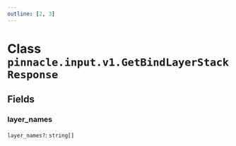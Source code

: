 ```yaml
---
outline: [2, 3]
---
```


# Class `pinnacle.input.v1.GetBindLayerStackResponse`




## Fields

### layer_names <Badge type="danger" text="nullable" />

`layer_names?`: <code>string[]</code>




